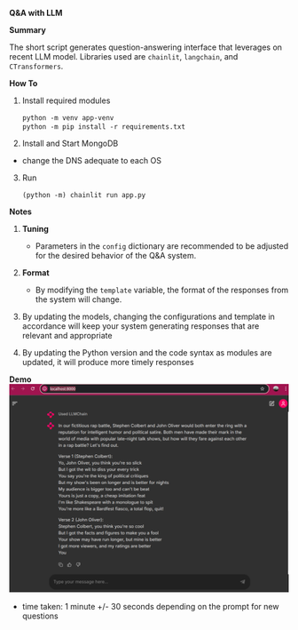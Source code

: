 **Q&A with LLM**

**Summary**

The short script generates question-answering interface that leverages on recent LLM model. Libraries used are `chainlit`, `langchain`, and `CTransformers`.


**How To**

1. Install required modules
   ```
   python -m venv app-venv
   python -m pip install -r requirements.txt
   ```

2. Install and Start MongoDB

- change the DNS adequate to each OS

3. Run
   ```
   (python -m) chainlit run app.py
   ```

**Notes**

1. **Tuning**
   - Parameters in the `config` dictionary are recommended to be adjusted for the desired behavior of the Q&A system. 

2. **Format**
   - By modifying the `template` variable, the format of the responses from the system will change.

3. By updating the models, changing the configurations and template in accordance will keep your system generating responses that are relevant and appropriate

4. By updating the Python version and the code syntax as modules are updated, it will produce more timely responses

**Demo**
![run.png](img/run2.png)

- time taken: 1 minute +/- 30 seconds depending on the prompt for new questions
